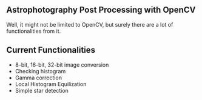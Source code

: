 ## Astrophotography Post Processing with OpenCV

Well, it might not be limited to OpenCV, but surely there are a lot of functionalities from it.

## Current Functionalities
* 8-bit, 16-bit, 32-bit image conversion
* Checking histogram
* Gamma correction
* Local Histogram Equilization
* Simple star detection
